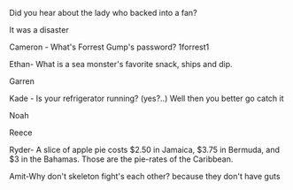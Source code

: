 Did you hear about the lady who backed into a fan?

It was a disaster

Cameron - What's Forrest Gump's password? 1forrest1

Ethan- What is a sea monster's favorite snack, ships and dip.

Garren

Kade - Is your refrigerator running? (yes?..) Well then you better go catch it

Noah

Reece

Ryder- A slice of apple pie costs $2.50 in Jamaica, $3.75 in Bermuda, and $3 in the Bahamas. Those are the pie-rates of the Caribbean.

Amit-Why don't skeleton fight's each other? because they don't have guts 